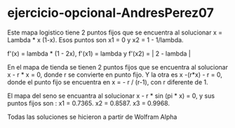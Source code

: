 # ejercicio-opcional-AndresPerez07

Este mapa logistico tiene 2 puntos fijos que se encuentra al solucionar x = Lambda * x (1-x). Esos puntos son x1 = 0 y x2 = 1 - 1/lambda.

f'(x) = lambda * (1 - 2x), f'(x1) = lambda y f'(x2) = | 2 - lambda |

En el mapa de tienda se tienen 2 puntos fijos que se encuentra al solucionar x - r * x = 0, donde r se convierte en punto fijo. Y la otra es x -(r*x) - r = 0, donde el punto fijo se encuentra en x = - r / (r-1), con r diferente de 1.

El mapa del seno se encuantra al solucionar x - r * sin (pi * x) = 0, y sus puntos fijos son :
x1 = 0.7365.
x2 = 0.8587.
x3 = 0.9968.

Todas las soluciones se hicieron a partir de Wolfram Alpha

